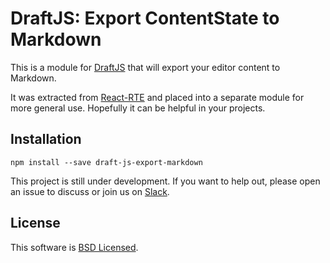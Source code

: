 # DraftJS: Export ContentState to Markdown

This is a module for [DraftJS](https://github.com/facebook/draft-js) that will export your editor content to Markdown.

It was extracted from [React-RTE](https://react-rte.org) and placed into a separate module for more general use. Hopefully it can be helpful in your projects.

## Installation

    npm install --save draft-js-export-markdown

This project is still under development. If you want to help out, please open an issue to discuss or join us on [Slack](https://draftjs.slack.com/).

## License

This software is [BSD Licensed](/LICENSE).

